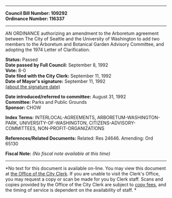 * * * * *  
  
**Council Bill Number: [](#h0)[](#h2)109292**   
**Ordinance Number: 116337**  
  
* * * * *  
  
AN ORDINANCE authorizing an amendment to the Arboretum agreement between The City of Seattle and the University of Washington to add two members to the Arboretum and Botanical Garden Advisory Committee, and adopting the 1974 Letter of Clarification.  
  
**Status:** Passed   
**Date passed by Full Council:** September 8, 1992   
**Vote:** 8-0   
**Date filed with the City Clerk:** September 11, 1992   
**Date of Mayor's signature:** September 11, 1992   
[(about the signature date)](/~public/approvaldate.htm)   
  
  
**Date introduced/referred to committee:** August 31, 1992   
**Committee:** Parks and Public Grounds   
**Sponsor:** CHOW   
  
**Index Terms:** INTERLOCAL-AGREEMENTS, ARBORETUM-WASHINGTON-PARK, UNIVERSITY-OF-WASHINGTON, CITIZENS-ADVISORY-COMMITTEES, NON-PROFIT-ORGANIZATIONS  
  
**References/Related Documents:** Related: Res 24646. Amending: Ord 65130  
  
**Fiscal Note:** *(No fiscal note available at this time)*  
  
* * * * *  
  
*No text for this document is available on-line. You may view this document at [the Office of the City Clerk](http://www.seattle.gov/leg/clerk/contactUs.htm). If you are unable to visit the Clerk's Office, you may request a copy or scan be made for you by Clerk staff. Scans and copies provided by the Office of the City Clerk are subject to [copy fees](http://clerk.seattle.gov/~public/clerkfees.htm), and the timing of service is dependent on the availability of staff. *  
  
  
